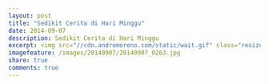 ```yaml
---
layout: post
title: "Sedikit Cerita di Hari Minggu"
date: 2014-09-07
description: Sedikit Cerita di Hari Minggu
excerpt: <img src="//cdn.andremoreno.com/static/wait.gif" class="resize js_show loading_image" data-href="/images/20140907/20140907_0263.jpg" alt="" />
imagefeature: /images/20140907/20140907_0263.jpg
share: true
comments: true
---
```


<a href="//cdn.andremoreno.com/images/20140907/20140907_0242.jpg" class="swipebox" title=""><img src="//cdn.andremoreno.com/static/wait.gif" class="resize js_show loading_image" data-href="/images/20140907/20140907_0242.jpg" alt="" /></a>

<a href="//cdn.andremoreno.com/images/20140907/20140907_0254.jpg" class="swipebox" title=""><img src="//cdn.andremoreno.com/static/wait.gif" class="resize js_show loading_image" data-href="/images/20140907/20140907_0254.jpg" alt="" /></a>

<a href="//cdn.andremoreno.com/images/20140907/20140907_0263.jpg" class="swipebox" title=""><img src="//cdn.andremoreno.com/static/wait.gif" class="resize js_show loading_image" data-href="/images/20140907/20140907_0263.jpg" alt="" /></a>

<a href="//cdn.andremoreno.com/images/20140907/20140907_0271.jpg" class="swipebox" title=""><img src="//cdn.andremoreno.com/static/wait.gif" class="resize js_show loading_image" data-href="/images/20140907/20140907_0271.jpg" alt="" /></a>

<a href="//cdn.andremoreno.com/images/20140907/20140907_0273.jpg" class="swipebox" title=""><img src="//cdn.andremoreno.com/static/wait.gif" class="resize js_show loading_image" data-href="/images/20140907/20140907_0273.jpg" alt="" /></a>

<a href="//cdn.andremoreno.com/images/20140907/20140907_0301.jpg" class="swipebox" title=""><img src="//cdn.andremoreno.com/static/wait.gif" class="resize js_show loading_image" data-href="/images/20140907/20140907_0301.jpg" alt="" /></a>

<a href="//cdn.andremoreno.com/images/20140907/20140907_0304.jpg" class="swipebox" title=""><img src="//cdn.andremoreno.com/static/wait.gif" class="resize js_show loading_image" data-href="/images/20140907/20140907_0304.jpg" alt="" /></a>

<a href="//cdn.andremoreno.com/images/20140907/20140907_0306.jpg" class="swipebox" title=""><img src="//cdn.andremoreno.com/static/wait.gif" class="resize js_show loading_image" data-href="/images/20140907/20140907_0306.jpg" alt="" /></a>

<a href="//cdn.andremoreno.com/images/20140907/20140907_0314.jpg" class="swipebox" title=""><img src="//cdn.andremoreno.com/static/wait.gif" class="resize js_show loading_image" data-href="/images/20140907/20140907_0314.jpg" alt="" /></a>

<a href="//cdn.andremoreno.com/images/20140907/20140907_0326.jpg" class="swipebox" title=""><img src="//cdn.andremoreno.com/static/wait.gif" class="resize js_show loading_image" data-href="/images/20140907/20140907_0326.jpg" alt="" /></a>

<a href="//cdn.andremoreno.com/images/20140907/20140907_0328.jpg" class="swipebox" title=""><img src="//cdn.andremoreno.com/static/wait.gif" class="resize js_show loading_image" data-href="/images/20140907/20140907_0328.jpg" alt="" /></a>

<a href="//cdn.andremoreno.com/images/20140907/20140907_0336.jpg" class="swipebox" title=""><img src="//cdn.andremoreno.com/static/wait.gif" class="resize js_show loading_image" data-href="/images/20140907/20140907_0336.jpg" alt="" /></a>

<a href="//cdn.andremoreno.com/images/20140907/20140907_0345.jpg" class="swipebox" title=""><img src="//cdn.andremoreno.com/static/wait.gif" class="resize js_show loading_image" data-href="/images/20140907/20140907_0345.jpg" alt="" /></a>

<a href="//cdn.andremoreno.com/images/20140907/20140907_0346.jpg" class="swipebox" title=""><img src="//cdn.andremoreno.com/static/wait.gif" class="resize js_show loading_image" data-href="/images/20140907/20140907_0346.jpg" alt="" /></a>

<a href="//cdn.andremoreno.com/images/20140907/20140907_0348.jpg" class="swipebox" title=""><img src="//cdn.andremoreno.com/static/wait.gif" class="resize js_show loading_image" data-href="/images/20140907/20140907_0348.jpg" alt="" /></a>

<a href="//cdn.andremoreno.com/images/20140907/20140907_0350.jpg" class="swipebox" title=""><img src="//cdn.andremoreno.com/static/wait.gif" class="resize js_show loading_image" data-href="/images/20140907/20140907_0350.jpg" alt="" /></a>

<a href="//cdn.andremoreno.com/images/20140907/20140907_0356.jpg" class="swipebox" title=""><img src="//cdn.andremoreno.com/static/wait.gif" class="resize js_show loading_image" data-href="/images/20140907/20140907_0356.jpg" alt="" /></a>

<a href="//cdn.andremoreno.com/images/20140907/20140907_0360.jpg" class="swipebox" title=""><img src="//cdn.andremoreno.com/static/wait.gif" class="resize js_show loading_image" data-href="/images/20140907/20140907_0360.jpg" alt="" /></a>

<a href="//cdn.andremoreno.com/images/20140907/20140907_0364.jpg" class="swipebox" title=""><img src="//cdn.andremoreno.com/static/wait.gif" class="resize js_show loading_image" data-href="/images/20140907/20140907_0364.jpg" alt="" /></a>

<a href="//cdn.andremoreno.com/images/20140907/20140907_0365.jpg" class="swipebox" title=""><img src="//cdn.andremoreno.com/static/wait.gif" class="resize js_show loading_image" data-href="/images/20140907/20140907_0365.jpg" alt="" /></a>

<a href="//cdn.andremoreno.com/images/20140907/20140907_0375.jpg" class="swipebox" title=""><img src="//cdn.andremoreno.com/static/wait.gif" class="resize js_show loading_image" data-href="/images/20140907/20140907_0375.jpg" alt="" /></a>

<a href="//cdn.andremoreno.com/images/20140907/20140907_7276.jpg" class="swipebox" title=""><img src="//cdn.andremoreno.com/static/wait.gif" class="resize js_show loading_image" data-href="/images/20140907/20140907_7276.jpg" alt="" /></a>
